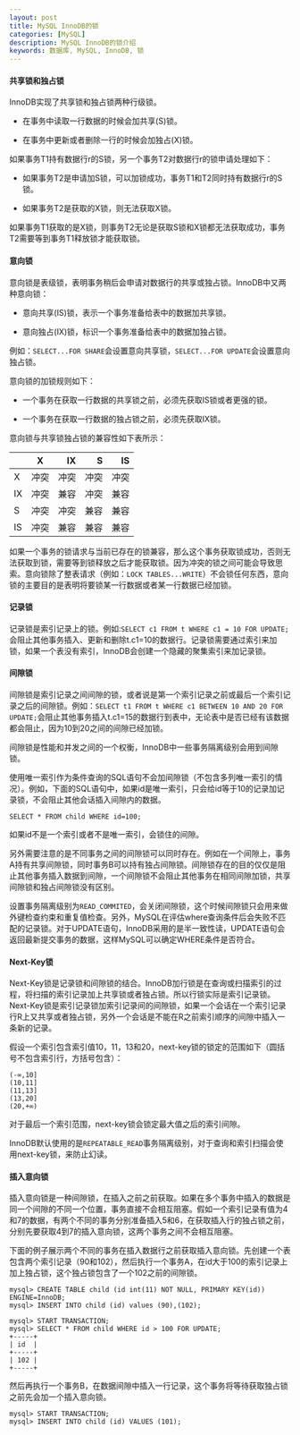 ```yaml
---
layout: post
title: MySQL InnoDB的锁
categories: [MySQL]
description: MySQL InnoDB的锁介绍
keywords: 数据库, MySQL, InnoDB, 锁
---
```


#### 共享锁和独占锁

InnoDB实现了共享锁和独占锁两种行级锁。

- 在事务中读取一行数据的时候会加共享(S)锁。

- 在事务中更新或者删除一行的时候会加独占(X)锁。

如果事务T1持有数据行r的S锁，另一个事务T2对数据行r的锁申请处理如下：

- 如果事务T2是申请加S锁，可以加锁成功，事务T1和T2同时持有数据行r的S锁。

- 如果事务T2是获取的X锁，则无法获取X锁。

如果事务T1获取的是X锁，则事务T2无论是获取S锁和X锁都无法获取成功，事务T2需要等到事务T1释放锁才能获取锁。
#### 意向锁

意向锁是表级锁，表明事务稍后会申请对数据行的共享或独占锁。InnoDB中又两种意向锁：

- 意向共享(IS)锁，表示一个事务准备给表中的数据加共享锁。

- 意向独占(IX)锁，标识一个事务准备给表中的数据加独占锁。

例如：`SELECT...FOR SHARE`会设置意向共享锁，`SELECT...FOR UPDATE`会设置意向独占锁。

意向锁的加锁规则如下：

- 一个事务在获取一行数据的共享锁之前，必须先获取IS锁或者更强的锁。

- 一个事务在获取一行数据的独占锁之前，必须先获取IX锁。

意向锁与共享锁独占锁的兼容性如下表所示：

||X|IX|S|IS|
|:---|:---:|---:|---:|---:|
|X|冲突|冲突|冲突|冲突|
|IX|冲突|兼容|冲突|兼容|
|S|冲突|冲突|兼容|兼容|
|IS|冲突|兼容|兼容|兼容|

如果一个事务的锁请求与当前已存在的锁兼容，那么这个事务获取锁成功，否则无法获取到锁，需要等到锁释放之后才能获取锁。因为冲突的锁之间可能会导致思索。意向锁除了整表请求（例如：`LOCK TABLES...WRITE`）不会锁任何东西，意向锁的主要目的是表明将要锁某一行数据或者某一行数据已经加锁。

#### 记录锁

记录锁是索引记录上的锁。例如:`SELECT c1 FROM t WHERE c1 = 10 FOR UPDATE;`会阻止其他事务插入、更新和删除t.c1=10的数据行。记录锁需要通过索引来加锁，如果一个表没有索引，InnoDB会创建一个隐藏的聚集索引来加记录锁。

#### 间隙锁

间隙锁是索引记录之间间隙的锁，或者说是第一个索引记录之前或最后一个索引记录之后的间隙锁。例如：`SELECT t1 FROM t WHERE c1 BETWEEN 10 AND 20 FOR UPDATE;`会阻止其他事务插入t.c1=15的数据行到表中，无论表中是否已经有该数据都会阻止，因为10到20之间的间隙已经加锁。

间隙锁是性能和并发之间的一个权衡，InnoDB中一些事务隔离级别会用到间隙锁。

使用唯一索引作为条件查询的SQL语句不会加间隙锁（不包含多列唯一索引的情况）。例如，下面的SQL语句中，如果id是唯一索引，只会给id等于10的记录加记录锁，不会阻止其他会话插入间隙内的数据。

```
SELECT * FROM child WHERE id=100;
```
如果id不是一个索引或者不是唯一索引，会锁住的间隙。

另外需要注意的是不同事务之间的间隙锁可以同时存在。例如在一个间隙上，事务A持有共享间隙锁，同时事务B可以持有独占间隙锁。间隙锁存在的目的仅仅是阻止其他事务插入数据到间隙，一个间隙锁不会阻止其他事务在相同间隙加锁，共享间隙锁和独占间隙锁没有区别。

设置事务隔离级别为`READ_COMMITED`，会关闭间隙锁，这个时候间隙锁只会用来做外键检查约束和重复值检查。另外，MySQL在评估where查询条件后会失败不匹配的记录锁。对于UPDATE语句，InnoDB采用的是半一致性读，UPDATE语句会返回最新提交事务的数据，这样MySQL可以确定WHERE条件是否符合。

#### Next-Key锁

Next-Key锁是记录锁和间隙锁的结合。InnoDB加行锁是在查询或扫描索引的过程，将扫描的索引记录加上共享锁或者独占锁。所以行锁实际是索引记录锁。Next-Key锁是索引记录锁加索引记录间的间隙锁，如果一个会话在一个索引记录行R上又共享或者独占锁，另外一个会话是不能在R之前索引顺序的间隙中插入一条新的记录。

假设一个索引包含索引值10，11，13和20，next-key锁的锁定的范围如下（圆括号不包含索引行，方括号包含）：
```
(-∞,10]
(10,11]
(11,13]
(13,20]
(20,+∞)
```
对于最后一个索引范围，next-key锁会锁定最大值之后的索引间隙。

InnoDB默认使用的是`REPEATABLE_READ`事务隔离级别，对于查询和索引扫描会使用next-key锁，来防止幻读。

#### 插入意向锁

插入意向锁是一种间隙锁，在插入之前之前获取。如果在多个事务中插入的数据是同一个间隙的不同一个位置，事务直接不会相互阻塞。假如一个索引记录有值为4和7的数据，有两个不同的事务分别准备插入5和6，在获取插入行的独占锁之前，分别先要获取4到7的插入意向锁，这两个事务之间不会相互阻塞。

下面的例子展示两个不同的事务在插入数据行之前获取插入意向锁。先创建一个表包含两个索引记录（90和102），然后执行一个事务A，在id大于100的索引记录上加上独占锁，这个独占锁包含了一个102之前的间隙锁。

```
mysql> CREATE TABLE child (id int(11) NOT NULL, PRIMARY KEY(id)) ENGINE=InnoDB;
mysql> INSERT INTO child (id) values (90),(102);

mysql> START TRANSACTION;
mysql> SELECT * FROM child WHERE id > 100 FOR UPDATE;
+-----+
| id  |
+-----+
| 102 |
+-----+
```

然后再执行一个事务B，在数据间隙中插入一行记录，这个事务将等待获取独占锁之前先会加一个插入意向锁。
```
mysql> START TRANSACTION;
mysql> INSERT INTO child (id) VALUES (101);
```